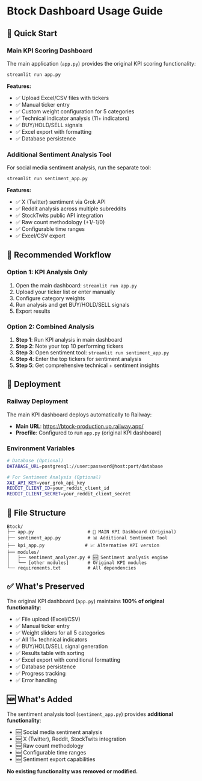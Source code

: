 # Btock Dashboard Usage Guide

## 🚀 Quick Start

### Main KPI Scoring Dashboard
The main application (`app.py`) provides the original KPI scoring functionality:

```bash
streamlit run app.py
```

**Features:**
- ✅ Upload Excel/CSV files with tickers
- ✅ Manual ticker entry
- ✅ Custom weight configuration for 5 categories
- ✅ Technical indicator analysis (11+ indicators)
- ✅ BUY/HOLD/SELL signals
- ✅ Excel export with formatting
- ✅ Database persistence

### Additional Sentiment Analysis Tool
For social media sentiment analysis, run the separate tool:

```bash
streamlit run sentiment_app.py
```

**Features:**
- ✅ X (Twitter) sentiment via Grok API
- ✅ Reddit analysis across multiple subreddits
- ✅ StockTwits public API integration
- ✅ Raw count methodology (+1/-1/0)
- ✅ Configurable time ranges
- ✅ Excel/CSV export

## 🔄 Recommended Workflow

### Option 1: KPI Analysis Only
1. Open the main dashboard: `streamlit run app.py`
2. Upload your ticker list or enter manually
3. Configure category weights
4. Run analysis and get BUY/HOLD/SELL signals
5. Export results

### Option 2: Combined Analysis
1. **Step 1**: Run KPI analysis in main dashboard
2. **Step 2**: Note your top 10 performing tickers
3. **Step 3**: Open sentiment tool: `streamlit run sentiment_app.py`
4. **Step 4**: Enter the top tickers for sentiment analysis
5. **Step 5**: Get comprehensive technical + sentiment insights

## 🚀 Deployment

### Railway Deployment
The main KPI dashboard deploys automatically to Railway:
- **Main URL**: https://btock-production.up.railway.app/
- **Procfile**: Configured to run `app.py` (original KPI dashboard)

### Environment Variables
```bash
# Database (Optional)
DATABASE_URL=postgresql://user:password@host:port/database

# For Sentiment Analysis (Optional)
XAI_API_KEY=your_grok_api_key
REDDIT_CLIENT_ID=your_reddit_client_id
REDDIT_CLIENT_SECRET=your_reddit_client_secret
```

## 📁 File Structure

```
Btock/
├── app.py                    # 🎯 MAIN KPI Dashboard (Original)
├── sentiment_app.py          # 📊 Additional Sentiment Tool
├── kpi_app.py               # 📈 Alternative KPI version
├── modules/
│   ├── sentiment_analyzer.py # 🆕 Sentiment analysis engine
│   └── [other modules]       # Original KPI modules
└── requirements.txt          # All dependencies
```

## ✅ What's Preserved

The original KPI dashboard (`app.py`) maintains **100% of original functionality**:
- ✅ File upload (Excel/CSV)
- ✅ Manual ticker entry
- ✅ Weight sliders for all 5 categories
- ✅ All 11+ technical indicators
- ✅ BUY/HOLD/SELL signal generation
- ✅ Results table with sorting
- ✅ Excel export with conditional formatting
- ✅ Database persistence
- ✅ Progress tracking
- ✅ Error handling

## 🆕 What's Added

The sentiment analysis tool (`sentiment_app.py`) provides **additional functionality**:
- 🆕 Social media sentiment analysis
- 🆕 X (Twitter), Reddit, StockTwits integration
- 🆕 Raw count methodology
- 🆕 Configurable time ranges
- 🆕 Sentiment export capabilities

**No existing functionality was removed or modified.**
